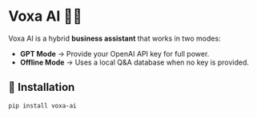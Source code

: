 # Voxa AI 🤖✨

Voxa AI is a hybrid **business assistant** that works in two modes:
- **GPT Mode** → Provide your OpenAI API key for full power.
- **Offline Mode** → Uses a local Q&A database when no key is provided.

## 🚀 Installation
```bash
pip install voxa-ai

